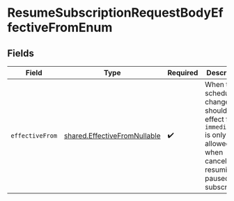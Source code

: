 # ResumeSubscriptionRequestBodyEffectiveFromEnum


## Fields

| Field                                                                                                                               | Type                                                                                                                                | Required                                                                                                                            | Description                                                                                                                         |
| ----------------------------------------------------------------------------------------------------------------------------------- | ----------------------------------------------------------------------------------------------------------------------------------- | ----------------------------------------------------------------------------------------------------------------------------------- | ----------------------------------------------------------------------------------------------------------------------------------- |
| `effectiveFrom`                                                                                                                     | [shared.EffectiveFromNullable](../../models/shared/effectivefromnullable.md)                                                        | :heavy_check_mark:                                                                                                                  | When this scheduled change should take effect from. `immediately` is only allowed when canceling or resuming a paused subscription. |